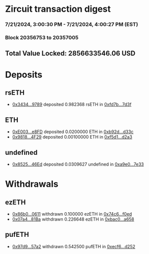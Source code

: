 # Zircuit transaction digest
### 7/21/2024, 3:00:30 PM - 7/21/2024, 4:00:27 PM (EST)
### Block 20356753 to 20357005

## Total Value Locked: 2856633546.06 USD

# Deposits
## rsETH
- [0x3434...9789](https://etherscan.io/address/0x34349c5569e7B846c3558961552D2202760A9789) deposited 0.982368 rsETH in [0xfd7b...7d3f](https://etherscan.io/tx/0x34349c5569e7B846c3558961552D2202760A9789)
## ETH
- [0xE003...e8FD](https://etherscan.io/address/0xE003F0340609D901C0aC0903f5F98c9B2704e8FD) deposited 0.0200000 ETH in [0xb92d...d33c](https://etherscan.io/tx/0xE003F0340609D901C0aC0903f5F98c9B2704e8FD)
- [0x9818...4F29](https://etherscan.io/address/0x9818C876d3F6a0DB779469219dc70bFd38B24F29) deposited 0.00100000 ETH in [0xf5d1...d2a3](https://etherscan.io/tx/0x9818C876d3F6a0DB779469219dc70bFd38B24F29)
## undefined
- [0x8525...46Ed](https://etherscan.io/address/0x8525c7Fd5435d6EEbbEEB8147eEBB6341a6046Ed) deposited 0.0309627 undefined in [0xa9e0...7e33](https://etherscan.io/tx/0x8525c7Fd5435d6EEbbEEB8147eEBB6341a6046Ed)
# Withdrawals
## ezETH
- [0x86b0...0611](https://etherscan.io/address/0x86b071407295ccB45bE67aeA37a4F07180010611) withdrawn 0.100000 ezETH in [0x74c6...f0ed](https://etherscan.io/tx/0x86b071407295ccB45bE67aeA37a4F07180010611)
- [0x07a4...81Ba](https://etherscan.io/address/0x07a457A1dc36DFd83d7814B811d477FE9B7d81Ba) withdrawn 0.226648 ezETH in [0xbac0...a658](https://etherscan.io/tx/0x07a457A1dc36DFd83d7814B811d477FE9B7d81Ba)
## pufETH
- [0x97d9...57a2](https://etherscan.io/address/0x97d9901DdDDA28dD2f41091576aBba0d38F757a2) withdrawn 0.542500 pufETH in [0xecf6...d252](https://etherscan.io/tx/0x97d9901DdDDA28dD2f41091576aBba0d38F757a2)
